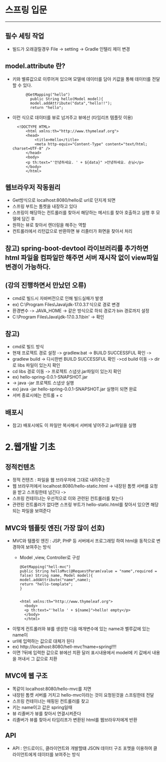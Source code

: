 # 스프링 입문 

* * * 

## 필수 세팅 작업
* 빌드가  오래걸릴경우 File -> setting -> Gradle 인텔리 제이 변경

## model.attribute 란?
* 키와 벨류값으로 이루어져 있으며 모델에 데이터를 담아 키값을 통해 데이터를 전달 할 수 있다.          

            @GetMapping("hello")
              public String hello(Model model){
              model.addAttribute("data","hello!!");
              return "hello";

* 이런 식으로 데이터를 뷰로 넘겨주고 뷰에선 (타임리프 템플릿 이용)


        <!DOCTYPE HTML>
            <html xmlns:th="http://www.thymeleaf.org">
            <head>
                <title>Hello</title>
                <meta http-equiv="Content-Type" content="text/html; charset=UTF-8" />
            </head>
            <body>
            <p th:text="'안녕하세요. ' + ${data}" >안녕하세요. 손님</p>
            </body>
            </html>

##  웹브라우저 작동원리
* Get방식으로 localhost:8080/hello로 url로 던지게 되면
* 스프링 부트는 톰켓을 내장하고 있다
* 스프링이 해당하는 컨트롤러를 찾아서 해당하는 메서드를 찾아 호출하고 실행 후 모델에 담긴 후 
* 원하는 뷰로 찾아서 렌더링을 해주는 역할 
* 컨트롤러에서 리턴값으로 반환하면 뷰 리졸터가 화면을 찾아서 처리


## 참고) spring-boot-devtool 라이브러리를 추가하면 html 파일을 컴파일만 해주면 서버 재시작 없이 view파일 변경이 가능하다.

## (강의 진행하면서 만났던 오류)
* cmd로 빌드시 자바버전으로 인해 빌드실패가 발생
* ex) C:\Program Files\Java\jdk-17.0.3.1'식으로 경로 변경
* 환경변수 -> JAVA_HOME -> 같은 방식으로 하되 경로가 bin 경로까지 설정
* C:\Program Files\Java\jdk-17.0.3.1\bin' -> 확인 
  
## 참고) 
* cmd로 빌드 방식
* 현재 프로젝트 경로 설정 -> gradlew.bat -> BUILD SUCCESSFUL 확인 ->
* gradlew build -> 다시한번 BUILD SUCCESSFUL 확인 ->cd build 이동 -> dir로 libs 파일이 있는지 확인 
* cd libs 경로 이동 -> 프로젝트 스냅샷.jar파일이 있는지 확인 
* ex)  hello-spring-0.0.1-SNAPSHOT.jar
* -> java -jar  프로젝트 스냅샷 실행
* ex) java -jar  hello-spring-0.0.1-SNAPSHOT.jar 실행이 되면 완료
* 서버 종료시에는 컨트롤 + c

## 배포시
* 참고) 배포시에도 이 파일만 복사해서 서버에 넣어주고 jar파일을 실행


# 2.웹개발 기초 
## 정적컨텐츠
* 정적 컨텐츠 : 파일을 웹 브라우저에 그대로 내려주는것 
* 웹 브라우저에서 localhost:8080/hello-static.html -> 내장된 톰켓 서버를 요청을 받고 스프링한테 넘긴다 ->
* 스프링 컨테이너는 우선적으로 이와 관련된 컨트롤러를 찾는다
* 관련된 컨트롤러가 없다면 스프링 부트가 hello-static.html를 찾아서 있으면 해당되는 파일을 보여준다

## MVC와 템플릿 엔진( 가장 많이 선호)
* MVC와 템플릿 엔진 : JSP, PHP 등 서버에서 프로그래밍 하여 html을 동적으로 변경하여 보여주는 방식  
  * Model ,view, Controller로 구성 

        @GetMapping("hell-mvc")
        public String helloMvc(@RequestParam(value = "name",required = false) String name, Model model){
        model.addAttribute("name",name);
        return "hello-template";
        }


        <html xmlns:th="http://www.thymeleaf.org">
          <body>
          <p th:text="'hello ' + ${name}">hello! empty</p>
          </body>
          </html>

* 이렇게 컨트롤러와 뷰를 생성한 다음 매개변수에 있는 name과 벨루값에 있는 name이
* url에 입력하는 값으로 대체가 된다
* ex) http://localhost:8080/hell-mvc?name=spring!!!!
* 이면 ?뒤에 입력한 값으로 뷰에선 치환 달러 표시내용에서 model에 키 값에서 내용을 꺼내서 그 값으로 치환 
## MVC에 웹 구조 
* 똑같이 localhost:8080/hello-mvc를 치면 
* 내장된 톰켓 서버를 거치고  hello-mvc이라는 것이 요청된것을 스프링한데 전달
* 스프링 컨테이너는 매핑된 컨트롤러를 찾고  
* 키는 name이고 값은 spring일때
* 뷰 리졸버가 뷰를 찾아서 연결시켜준다 
* 리졸버가 뷰를 찾아서 타임리프가 변환된 html를 웹브라우저에게 반환



## API
* API : 안드로이드, 클라이언트와 개발할떄 JSON 데이터 구조 포멧을 이용하여 클라이언트에게 데이터를 보여주는 방식 

